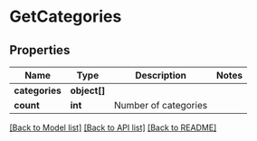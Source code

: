 # GetCategories

## Properties
Name | Type | Description | Notes
------------ | ------------- | ------------- | -------------
**categories** | **object[]** |  | 
**count** | **int** | Number of categories | 

[[Back to Model list]](../../README.md#documentation-for-models) [[Back to API list]](../../README.md#documentation-for-api-endpoints) [[Back to README]](../../README.md)


